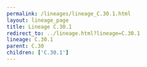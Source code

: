 ```yaml
---
permalink: /lineages/lineage_C.30.1.html
layout: lineage_page
title: Lineage C.30.1
redirect_to: ../lineage.html?lineage=C.30.1
lineage: C.30.1
parent: C.30
children: ['C.30.1']
---
```

